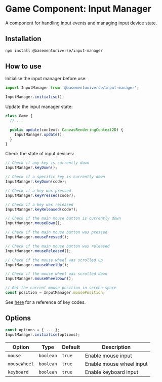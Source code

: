 # Game Component: Input Manager

A component for handling input events and managing input device state.

## Installation

```bash
npm install @basementuniverse/input-manager
```

## How to use

Initialise the input manager before use:

```ts
import InputManager from '@basementuniverse/input-manager';

InputManager.initialise();
```

Update the input manager state:

```ts
class Game {
  // ...

  public update(context: CanvasRenderingContext2D) {
    InputManager.update();
  }
}
```

Check the state of input devices:

```ts
// Check if any key is currently down
InputManager.keyDown();

// Check if a specific key is currently down
InputManager.keyDown(code);

// Check if a key was pressed
InputManager.keyPressed(code?);

// Check if a key was released
InputManager.keyReleased(code?);

// Check if the main mouse button is currently down
InputManager.mouseDown();

// Check if the main mouse button was pressed
InputManager.mousePressed();

// Check if the main mouse button was released
InputManager.mouseReleased();

// Check if the mouse wheel was scrolled up
InputManager.mouseWheelUp();

// Check if the mouse wheel was scrolled down
InputManager.mouseWheelDown();

// Get the current mouse position in screen-space
const position = InputManager.mousePosition;
```

See [here](https://developer.mozilla.org/en-US/docs/Web/API/KeyboardEvent/code) for a reference of key codes.

## Options

```ts
const options = { ... };
InputManager.initialise(options);
```

| Option | Type | Default | Description |
| --- | --- | --- | --- |
| `mouse` | `boolean` | `true` | Enable mouse input |
| `mouseWheel` | `boolean` | `true` | Enable mouse wheel input |
| `keyboard` | `boolean` | `true` | Enable keyboard input |
